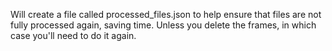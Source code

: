 Will create a file called processed_files.json to help ensure that files are not fully processed again, saving time. Unless you delete the frames, in which case you'll need to do it again.
